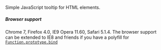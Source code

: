 Simple JavaScript tooltip for HTML elements.

##### Browser support

Chrome 7, Firefox 4.0, IE9 Opera 11.60, Safari 5.1.4. The browser support can be extended to IE8 and friends if you have a polyfill for [`Function.prototype.bind`](https://developer.mozilla.org/en-US/docs/Web/JavaScript/Reference/Global_Objects/Function/bind)
